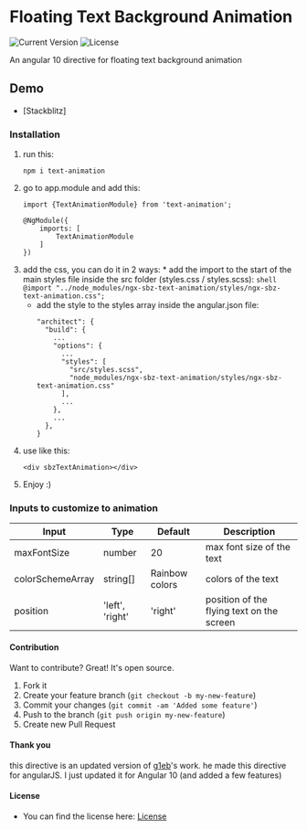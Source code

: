 # Floating Text Background Animation

![Current Version](https://img.shields.io/badge/Current%20Version-1.0-brightgreen>)    ![License](<https://img.shields.io/badge/License-GNU%20General%20Public%20License%20v3.0-blue>)</br>

An angular 10 directive for floating text background animation

## Demo
* [Stackblitz]
 
### Installation
1. run this:
   ```shell
   npm i text-animation
   ```
2. go to app.module and add this:
   ```shell
   import {TextAnimationModule} from 'text-animation';
   
   @NgModule({
       imports: [
           TextAnimationModule
       ]
   })
   ```
3. add the css, you can do it in 2 ways:
       * add the import to the start of the main styles file inside the src folder (styles.css / styles.scss):
       ```shell
       @import "../node_modules/ngx-sbz-text-animation/styles/ngx-sbz-text-animation.css";
       ```
      * add the style to the styles array inside the angular.json file:
          ```shell
          "architect": {
          	"build": {
          	  ...
          	  "options": {
          		...
          		"styles": [
          		  "src/styles.scss",
          		  "node_modules/ngx-sbz-text-animation/styles/ngx-sbz-text-animation.css"
          		],
          		...
          	  },
          	  ...
          	},
          }
          ```
4. use like this:
   ```shell
   <div sbzTextAnimation></div>
   ```
5. Enjoy :)

### Inputs to customize to animation

| Input            | Type              | Default        | Description                               |
| ---------------- | ------------------| -------------- | ----------------------------------------- |
| maxFontSize      | number            | 20             | max font size of the text                 |
| colorSchemeArray | string[]          | Rainbow colors | colors of the text                        |
| position         | 'left', 'right'  | 'right'        | position of the flying text on the screen |

#### Contribution
Want to contribute? Great!
It's open source.
1. Fork it
2. Create your feature branch (`git checkout -b my-new-feature`)
3. Commit your changes (`git commit -am 'Added some feature'`)
4. Push to the branch (`git push origin my-new-feature`)
5. Create new Pull Request

#### Thank you
this directive is an updated version of [g1eb]'s work.
he made this directive for angularJS.
I just updated it for Angular 10 (and added a few features)

#### License
* You can find the license here: [License]


[//]: # (
These are reference links used in the body of this note and get stripped out when the markdown processor does its job.
There is no need to format nicely because it shouldn't be seen. Thanks SO - http://stackoverflow.com/questions/4823468/store-comments-in-markdown-syntax)


   [g1eb]: <https://github.com/g1eb/angular-text-animation>
   [License]: <https://github.com/blakazulu/Ngx-Sbz-Text-Animation/blob/main/LICENSE>
